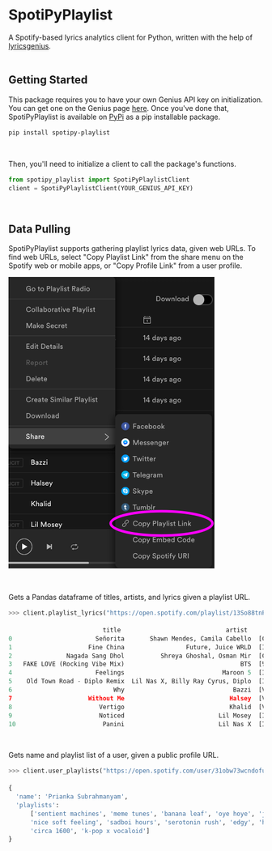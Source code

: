 # SpotiPyPlaylist
A Spotify-based lyrics analytics client for Python, written with the help of [lyricsgenius](https://pypi.org/project/lyricsgenius/0.3/).
<br>
<br>
## Getting Started 
This package requires you to have your own Genius API key on initialization. You can get one on the Genius page [here](https://genius.com/signup_or_login). Once you've done that, SpotiPyPlaylist is available on [PyPi](https://pypi.org) as a pip installable package.

``` bash
pip install spotipy-playlist
```
<br>

Then, you'll need to initialize a client to call the package's functions.
``` python
from spotipy_playlist import SpotiPyPlaylistClient
client = SpotiPyPlaylistClient(YOUR_GENIUS_API_KEY)
```
<br>

## Data Pulling
SpotiPyPlaylist supports gathering playlist lyrics data, given web URLs. To find web URLs, select "Copy Playlist Link" from the share menu on the Spotify web or mobile apps, or "Copy Profile Link" from a user profile.

![playlist_instructions](docs/playlistget.png)

<br>

Gets a Pandas dataframe of titles, artists, and lyrics given a playlist URL.
``` python
>>> client.playlist_lyrics("https://open.spotify.com/playlist/13So88tnFPcYia9aeXRAQ3?si=VpFOd40KTlaxz6SuN_QM6g")

                          title                             artist                         lyrics
0                       Señorita       Shawn Mendes, Camila Cabello  [Chorus: Camila Cabello] I love it when you c...
1                     Fine China                 Future, Juice WRLD  [Intro: Future & Juice WRLD] The world on dru...
2               Nagada Sang Dhol          Shreya Ghoshal, Osman Mir  [Chorus 1] हे धिन तड़ाक धिन तड़ाक आजा उड़ के...
3   FAKE LOVE (Rocking Vibe Mix)                                BTS  [방탄소년단의 Fake Love (Rocking Vibe Mix) 가사][I...
4                       Feelings                           Maroon 5  [Intro]Woo, woo! Oh, yeah [Verse 1] You...
5    Old Town Road - Diplo Remix  Lil Nas X, Billy Ray Cyrus, Diplo  [Intro: Billy Ray Cyrus]Oh, oh-oh Oh [Re...
6                            Why                              Bazzi  [Verse 1]I'm still on your Netflix Girl, I ...
7                     Without Me                             Halsey  [Verse 1]Found you when your heart was broke...
8                        Vertigo                             Khalid  [Verse 1]Are we better off believing What t...
9                        Noticed                          Lil Mosey  [Intro] Ughh Yeah, yeah Ayy Royce, you did ...
10                        Panini                          Lil Nas X  [Intro: Nessly] Daytrip took it to 10 (Hey) ...
```

<br>

Gets name and playlist list of a user, given a public profile URL.
``` python
>>> client.user_playlists("https://open.spotify.com/user/31obw73wcndofulfje4bekzfyccy?si=6Bvjvn8YTmKVj_nAQ0mJ6g")

{
  'name': 'Prianka Subrahmanyam',
  'playlists': 
      ['sentient machines', 'meme tunes', 'banana leaf', 'oye hoye', 'jaana hudugi',
      'nice soft feeling', 'sadboi hours', 'serotonin rush', 'edgy', 'hooligan booligan backyardigan',
      'circa 1600', 'k-pop x vocaloid']
}
```
